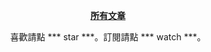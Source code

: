 
<p align="center">
<a href="https://github.com/CCRogerWang/blog/issues"><b>所有文章</b></a>
</p>

<p align="center">喜歡請點 *** star ***。訂閱請點 *** watch ***。</p>


